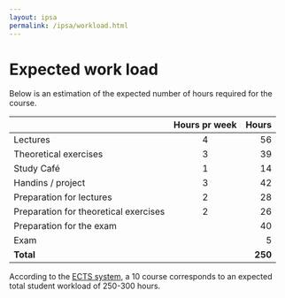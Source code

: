 ```yaml
---
layout: ipsa
permalink: /ipsa/workload.html
---
```


# Expected work load

Below is an estimation of the expected number of hours required for the course.

|                                       | Hours pr week |  Hours  | 
|:--------------------------------------|:-------------:|--------:|
| Lectures                              |        4      |      56 | 
| Theoretical exercises                 |        3      |      39 | 
| Study Café                            |        1      |      14 |   
| Handins / project                     |        3      |      42 |   
| Preparation for lectures              |        2      |      28 |   
| Preparation for theoretical exercises |        2      |      26 |   
| Preparation for the exam              |               |      40 |   
| Exam                                  |               |       5 |   
| **Total**                             |               | **250** |

According to the [ECTS system](https://ufm.dk/uddannelse/anerkendelse-og-dokumentation/dokumentation/ects),
a 10 course corresponds to an expected total student workload of 250-300 hours.
